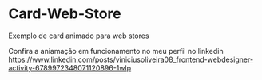 # Card-Web-Store
Exemplo de card animado para web stores

Confira a aniamação em funcionamento no meu perfil no linkedin
https://www.linkedin.com/posts/viniciusoliveira08_frontend-webdesigner-activity-6789972348071120896-1wlp
